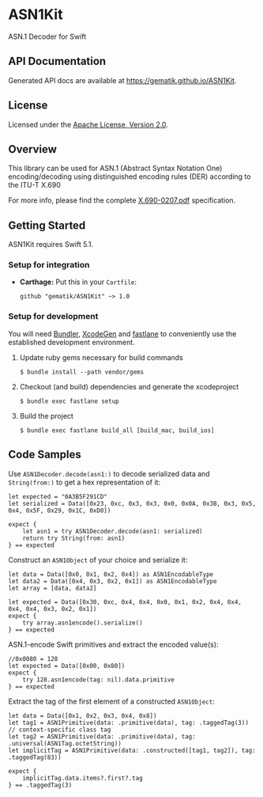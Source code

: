 # ASN1Kit

ASN.1 Decoder for Swift

## API Documentation

Generated API docs are available at <https://gematik.github.io/ASN1Kit>.

## License

Licensed under the [Apache License, Version 2.0](https://www.apache.org/licenses/LICENSE-2.0).

## Overview

This library can be used for ASN.1 (Abstract Syntax Notation One) encoding/decoding
using distinguished encoding rules (DER) according to the ITU-T X.690

For more info, please find the complete [X.690-0207.pdf](https://www.itu.int/ITU-T/studygroups/com17/languages/X.690-0207.pdf)
specification.

## Getting Started

ASN1Kit requires Swift 5.1.

### Setup for integration

-   **Carthage:** Put this in your `Cartfile`:

        github "gematik/ASN1Kit" ~> 1.0

### Setup for development

You will need [Bundler](https://bundler.io/), [XcodeGen](https://github.com/yonaskolb/XcodeGen)
and [fastlane](https://fastlane.tools) to conveniently use the established development environment.

1.  Update ruby gems necessary for build commands

        $ bundle install --path vendor/gems

2.  Checkout (and build) dependencies and generate the xcodeproject

        $ bundle exec fastlane setup

3.  Build the project

        $ bundle exec fastlane build_all [build_mac, build_ios]

## Code Samples

Use `ASN1Decoder.decode(asn1:)` to decode serialized data
and `String(from:)` to get a hex representation of it:

    let expected = "0A3B5F291CD"
    let serialized = Data([0x23, 0xc, 0x3, 0x3, 0x0, 0x0A, 0x3B, 0x3, 0x5, 0x4, 0x5F, 0x29, 0x1C, 0xD0])

    expect {
        let asn1 = try ASN1Decoder.decode(asn1: serialized)
        return try String(from: asn1)
    } == expected

Construct an `ASN1Object` of your choice and serialize it:

    let data = Data([0x0, 0x1, 0x2, 0x4]) as ASN1EncodableType
    let data2 = Data([0x4, 0x3, 0x2, 0x1]) as ASN1EncodableType
    let array = [data, data2]

    let expected = Data([0x30, 0xc, 0x4, 0x4, 0x0, 0x1, 0x2, 0x4, 0x4, 0x4, 0x4, 0x3, 0x2, 0x1])
    expect {
        try array.asn1encode().serialize()
    } == expected

ASN.1-encode Swift primitives and extract the encoded value(s):

    //0x0080 = 128
    let expected = Data([0x00, 0x80])
    expect {
        try 128.asn1encode(tag: nil).data.primitive
    } == expected

Extract the tag of the first element of a constructed `ASN1Object`:

    let data = Data([0x1, 0x2, 0x3, 0x4, 0x8])
    let tag1 = ASN1Primitive(data: .primitive(data), tag: .taggedTag(3)) // context-specific class tag
    let tag2 = ASN1Primitive(data: .primitive(data), tag: .universal(ASN1Tag.octetString))
    let implicitTag = ASN1Primitive(data: .constructed([tag1, tag2]), tag: .taggedTag(83))

    expect {
        implicitTag.data.items?.first?.tag
    } == .taggedTag(3)
